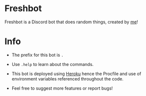 # Freshbot

Freshbot is a Discord bot that does random things, created by [me](https://github.com/0xfinlay)!

# Info

- The prefix for this bot is `.`

- Use `.help` to learn about the commands.

- This bot is deployed using [Heroku](https://heroku.com) hence the Procfile and use of environment variables referenced throughout the code.

- Feel free to suggest more features or report bugs!
